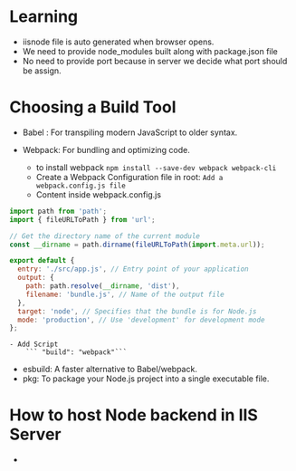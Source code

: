 # Learning
- iisnode file is auto generated when browser opens.
- We need to provide node_modules built along with package.json file
- No need to provide port because in server we decide what port should be assign.


# Choosing a Build Tool


- Babel : For transpiling modern JavaScript to older syntax.

- Webpack: For bundling and optimizing code. <br/>
    - to install webpack
        ```npm install --save-dev webpack webpack-cli```
    - Create a Webpack Configuration file in root:
         ```Add a webpack.config.js file```
    - Content inside webpack.config.js
       
```javascript
import path from 'path';
import { fileURLToPath } from 'url';

// Get the directory name of the current module
const __dirname = path.dirname(fileURLToPath(import.meta.url));

export default {
  entry: './src/app.js', // Entry point of your application
  output: {
    path: path.resolve(__dirname, 'dist'),
    filename: 'bundle.js', // Name of the output file
  },
  target: 'node', // Specifies that the bundle is for Node.js
  mode: 'production', // Use 'development' for development mode
};
```

    - Add Script
        ``` "build": "webpack"```



- esbuild: A faster alternative to Babel/webpack.
- pkg: To package your Node.js project into a single executable file.

# How to host Node backend in IIS Server
- 